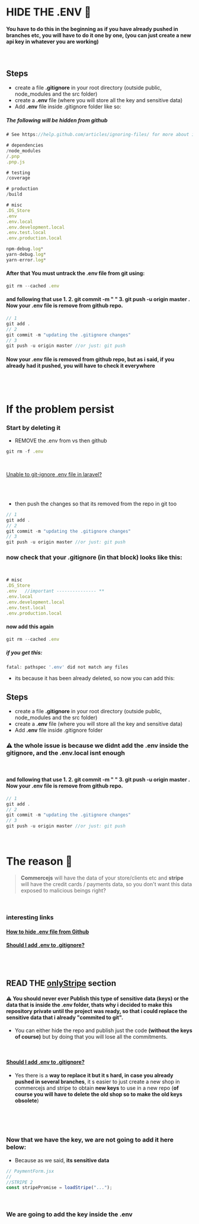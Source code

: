 # HIDE THE .ENV 🔴

#### You have to do this in the beginning as if you have already pushed in branches etc, you will have to do it one by one, (you can just create a new api key in whatever you are working)

<br>

## Steps

- create a file **.gitignore** in your root directory (outside public, node_modules and the src folder)
- create a **.env** file (where you will store all the key and sensitive data)
- Add **.env** file inside .gitignore folder like so:

##### The following will be hidden from github

```javascript
# See https://help.github.com/articles/ignoring-files/ for more about ignoring files.

# dependencies
/node_modules
/.pnp
.pnp.js

# testing
/coverage

# production
/build

# misc
.DS_Store
.env
.env.local
.env.development.local
.env.test.local
.env.production.local

npm-debug.log*
yarn-debug.log*
yarn-error.log*

```

#### After that You must untrack the .env file from git using:

```javascript
git rm --cached .env
```

#### and following that use 1. 2. git commit -m " " 3. git push -u origin master . Now your .env file is remove from github repo.

```javascript
// 1
git add .
// 2
git commit -m "updating the .gitignore changes"
// 3
git push -u origin master //or just: git push
```

#### Now your .env file is removed from github repo, but as i said, if you already had it pushed, you will have to check it everywhere

<br>
<br>

# If the problem persist

### Start by deleting it

- REMOVE the .env from vs then github

```javascript
git rm -f .env
```

<br>

[Unable to git-ignore .env file in laravel?](https://stackoverflow.com/questions/54821174/unable-to-git-ignore-env-file-in-laravel)

<br>
<br>

- then push the changes so that its removed from the repo in git too

```javascript
// 1
git add .
// 2
git commit -m "updating the .gitignore changes"
// 3
git push -u origin master //or just: git push
```

### now check that your .gitignore (in that block) looks like this:

```javascript


# misc
.DS_Store
.env   //important --------------- **
.env.local
.env.development.local
.env.test.local
.env.production.local
```

#### now add this again

```javascript
git rm --cached .env
```

##### if you get this:

```javascript
fatal: pathspec '.env' did not match any files

```

- its because it has been already deleted, so now you can add this:

## Steps

- create a file **.gitignore** in your root directory (outside public, node_modules and the src folder)
- create a **.env** file (where you will store all the key and sensitive data)
- Add **.env** file inside .gitignore folder

### ⚠️ the whole issue is because we didnt add the .env inside the gitignore, and the .env.local isnt enough

<br>

#### and following that use 1. 2. git commit -m " " 3. git push -u origin master . Now your .env file is remove from github repo.

```javascript
// 1
git add .
// 2
git commit -m "updating the .gitignore changes"
// 3
git push -u origin master //or just: git push
```

<br>

# The reason 🐒

> **Commercejs** will have the data of your store/clients etc and **stripe** will have the credit cards / payments data, so you don't want this data exposed to malicious beings right?

<br>

### interesting links

#### [How to hide .env file from Github](https://stackoverflow.com/questions/30696930/how-to-hide-env-file-from-github)

#### [Should I add .env to .gitignore?](https://salferrarello.com/add-env-to-gitignore/)

<br>
<br>

## READ THE [onlyStripe](../src/onlyStripe.md) section

#### ⚠️ You should never ever Publish this type of sensitive data (keys) or the data that is inside the .env folder, thats why i decided to make this repository private until the project was ready, so that i could replace the sensitive data that i already "commited to git".

- You can either hide the repo and publish just the code **(without the keys of course)** but by doing that you will lose all the commitments.

<br>

#### [Should I add .env to .gitignore?](https://salferrarello.com/add-env-to-gitignore/)

- Yes there is a **way to replace it but it s hard, in case you already pushed in several branches**, it s easier to just create a new shop in commercejs and stripe to obtain **new keys** to use in a new repo (**of course you will have to delete the old shop so to make the old keys obsolete**)

<br>
<br>

<br>

### Now that we have the key, we are not going to add it here below:

- Because as we said, **its sensitive data**

```javascript
// PaymentForm.jsx
//
//STRIPE 2
const stripePromise = loadStripe("...");
```

<br>

### We are going to add the key inside the .env
